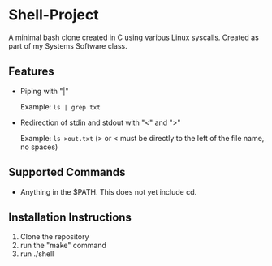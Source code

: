 # Shell-Project
A minimal bash clone created in C using various Linux syscalls.
Created as part of my Systems Software class.

## Features
* Piping with "|"

  Example: ```ls | grep txt ```
* Redirection of stdin and stdout with "<" and ">"

  Example: ```ls >out.txt``` (> or < must be directly to the left of the file name, no spaces)

## Supported Commands
* Anything in the $PATH. This does not yet include cd.

## Installation Instructions
1. Clone the repository
2. run the "make" command
3. run ./shell
